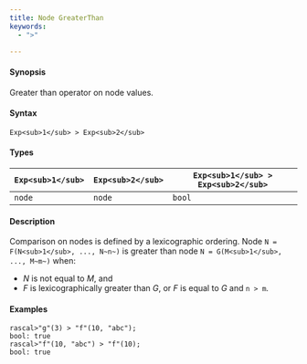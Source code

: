 ```yaml
---
title: Node GreaterThan
keywords:
  - ">"

---
```


#### Synopsis

Greater than operator on node values.

#### Syntax

`Exp<sub>1</sub> > Exp<sub>2</sub>`

#### Types


| `Exp<sub>1</sub>` |  `Exp<sub>2</sub>` | `Exp<sub>1</sub> > Exp<sub>2</sub>`  |
| --- | --- | --- |
| `node`    |  `node`    | `bool`               |


#### Description

Comparison on nodes is defined by a lexicographic ordering. Node `N = F(N<sub>1</sub>, ..., N~n~)` is greater than node 
`N = G(M<sub>1</sub>, ..., M~m~)` when:
*  _N_ is not equal to _M_, and
*  _F_ is lexicographically greater than _G_, or _F_ is equal to _G_ and `n > m`.

#### Examples


```rascal-shell
rascal>"g"(3) > "f"(10, "abc");
bool: true
rascal>"f"(10, "abc") > "f"(10);
bool: true
```


